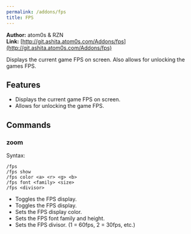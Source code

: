 ```yaml
---
permalink: /addons/fps
title: FPS
---
```


**Author:** atom0s & RZN<br/>
**Link:** [http://git.ashita.atom0s.com/Addons/fps](http://git.ashita.atom0s.com/Addons/fps)

Displays the current game FPS on screen. Also allows for unlocking the games FPS.

## Features

  * Displays the current game FPS on screen.
  * Allows for unlocking the game FPS.

## Commands

### zoom
Syntax:
```
/fps
/fps show
/fps color <a> <r> <g> <b>
/fps font <family> <size>
/fps <divisor>
```
  * Toggles the FPS display.
  * Toggles the FPS display.
  * Sets the FPS display color.
  * Sets the FPS font family and height.
  * Sets the FPS divisor. (1 = 60fps, 2 = 30fps, etc.)